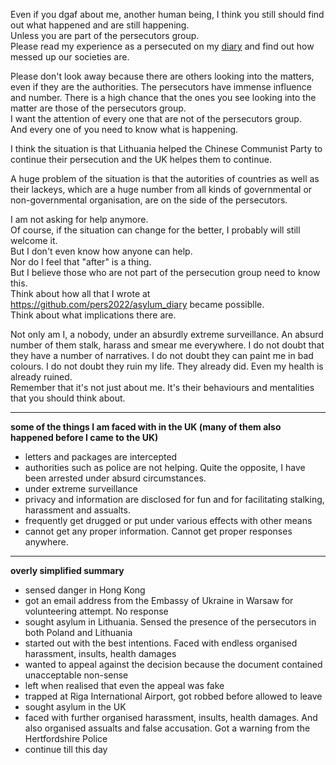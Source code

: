 Even if you dgaf about me, another human being, I think you still should find out what happened and are still happening.\
Unless you are part of the persecutors group.\
Please read my experience as a persecuted on my [diary](https://github.com/pers2022/asylum_diary) and find out how messed up our societies are.

Please don't look away because there are others looking into the matters, even if they are the authorities. The persecutors have immense influence and number. There is a high chance that the ones you see looking into the matter are those of the persecutors group.\
I want the attention of every one that are not of the persecutors group.\
And every one of you need to know what is happening.


I think the situation is that Lithuania helped the Chinese Communist Party to continue their persecution and the UK helpes them to continue.

A huge problem of the situation is that the autorities of countries as well as their lackeys, which are a huge number from all kinds of governmental or non-governmental organisation, are on the side of the persecutors.

I am not asking for help anymore.\
Of course, if the situation can change for the better, I probably will still welcome it.\
But I don't even know how anyone can help.\
Nor do I feel that "after" is a thing.\
But I believe those who are not part of the persecution group need to know this.\
Think about how all that I wrote at https://github.com/pers2022/asylum_diary became possiblle.\
Think about what implications there are.

Not only am I, a nobody, under an absurdly extreme surveillance. An absurd number of them stalk, harass and smear me everywhere.
I do not doubt that they have a number of narratives. I do not doubt they can paint me in bad colours. I do not doubt they ruin my life. They already did. Even my health is already ruined.\
Remember that it's not just about me. It's their behaviours and mentalities that you should think about.

---

**some of the things I am faced with in the UK (many of them also happened before I came to the UK)**
- letters and packages are intercepted
- authorities such as police are not helping. Quite the opposite, I have been arrested under absurd circumstances.
- under extreme surveillance
- privacy and information are disclosed for fun and for facilitating stalking, harassment and assualts.
- frequently get drugged or put under various effects with other means
- cannot get any proper information. Cannot get proper responses anywhere.

---

**overly simplified summary**
- sensed danger in Hong Kong
- got an email address from the Embassy of Ukraine in Warsaw for volunteering attempt. No response
- sought asylum in Lithuania. Sensed the presence of the persecutors in both Poland and Lithuania
- started out with the best intentions. Faced with endless organised harassment, insults, health damages
- wanted to appeal against the decision because the document contained unacceptable non-sense
- left when realised that even the appeal was fake
- trapped at Riga International Airport, got robbed before allowed to leave
- sought asylum in the UK
- faced with further organised harassment, insults, health damages. And also organised assualts and false accusation. Got a warning from the Hertfordshire Police
- continue till this day
